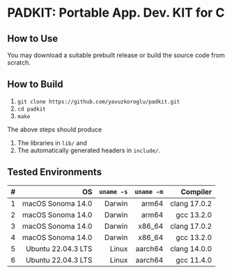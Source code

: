 # PADKIT: Portable App. Dev. KIT for C 

## How to Use

You may download a suitable prebuilt release or build the source code from scratch.

## How to Build

1. `git clone https://github.com/yavuzkoroglu/padkit.git`
2. `cd padkit`
3. `make`

The above steps should produce

1. The libraries in `lib/` and
2. The automatically generated headers in `include/`.

## Tested Environments

|  # |                 OS | `uname -s` | `uname -m` |     Compiler |
|---:|-------------------:|-----------:|-----------:|-------------:|
|  1 |  macOS Sonoma 14.0 |     Darwin |      arm64 | clang 17.0.2 |
|  2 |  macOS Sonoma 14.0 |     Darwin |      arm64 |   gcc 13.2.0 |
|  3 |  macOS Sonoma 14.0 |     Darwin |     x86_64 | clang 17.0.2 |
|  4 |  macOS Sonoma 14.0 |     Darwin |     x86_64 |   gcc 13.2.0 |
|  5 | Ubuntu 22.04.3 LTS |      Linux |    aarch64 | clang 14.0.0 |
|  6 | Ubuntu 22.04.3 LTS |      Linux |    aarch64 |   gcc 11.4.0 |
